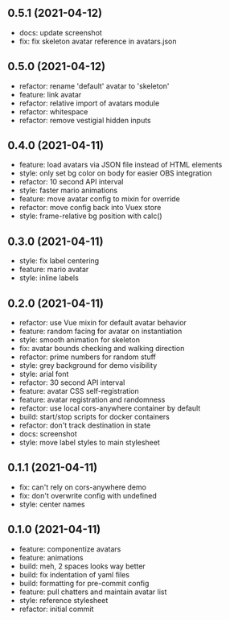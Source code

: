 ## 0.5.1 (2021-04-12)


- docs: update screenshot
- fix: fix skeleton avatar reference in avatars.json

## 0.5.0 (2021-04-12)


- refactor: rename 'default' avatar to 'skeleton'
- feature: link avatar
- refactor: relative import of avatars module
- refactor: whitespace
- refactor: remove vestigial hidden inputs

## 0.4.0 (2021-04-11)


- feature: load avatars via JSON file instead of HTML elements
- style: only set bg color on body for easier OBS integration
- refactor: 10 second API interval
- style: faster mario animations
- feature: move avatar config to mixin for override
- refactor: move config back into Vuex store
- style: frame-relative bg position with calc()

## 0.3.0 (2021-04-11)


- style: fix label centering
- feature: mario avatar
- style: inline labels

## 0.2.0 (2021-04-11)


- refactor: use Vue mixin for default avatar behavior
- feature: random facing for avatar on instantiation
- style: smooth animation for skeleton
- fix: avatar bounds checking and walking direction
- refactor: prime numbers for random stuff
- style: grey background for demo visibility
- style: arial font
- refactor: 30 second API interval
- feature: avatar CSS self-registration
- feature: avatar registration and randomness
- refactor: use local cors-anywhere container by default
- build: start/stop scripts for docker containers
- refactor: don't track destination in state
- docs: screenshot
- style: move label styles to main stylesheet

## 0.1.1 (2021-04-11)


- fix: can't rely on cors-anywhere demo
- fix: don't overwrite config with undefined
- style: center names

## 0.1.0 (2021-04-11)


- feature: componentize avatars
- feature: animations
- build: meh, 2 spaces looks way better
- build: fix indentation of yaml files
- build: formatting for pre-commit config
- feature: pull chatters and maintain avatar list
- style: reference stylesheet
- refactor: initial commit
